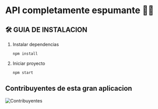 # API completamente espumante 🍾🍾 
## 🛠️ GUIA DE INSTALACION

1. Instalar dependencias
    ``` bash
    npm install
    ```
2. Iniciar proyecto
   ```bash
   npm start
   ```

## Contribuyentes de esta gran aplicacion


![Contribuyentes](https://contrib.rocks/image?repo=Marcos-Ortega/API---Trabajo-Final)
